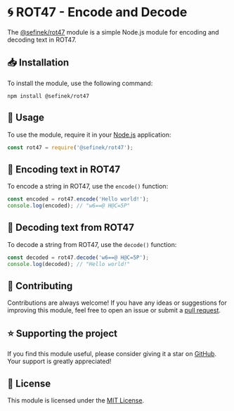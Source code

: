 # 🌀 ROT47 - Encode and Decode
The [@sefinek/rot47](https://www.npmjs.com/package/@sefinek/rot47) module is a simple Node.js module for encoding and decoding text in ROT47.

## 📥 Installation
To install the module, use the following command:
```shell
npm install @sefinek/rot47
```

## 🤔 Usage
To use the module, require it in your [Node.js](https://nodejs.org) application:
```js
const rot47 = require('@sefinek/rot47');
```

## 🔼 Encoding text in ROT47
To encode a string in ROT47, use the `encode()` function:
```js
const encoded = rot47.encode('Hello world!');
console.log(encoded); // "w6==@ H@C=5P"
```

## 🔽 Decoding text from ROT47
To decode a string from ROT47, use the `decode()` function:
```js
const decoded = rot47.decode('w6==@ H@C=5P');
console.log(decoded); // "Hello world!"
```

## 🤝 Contributing
Contributions are always welcome! If you have any ideas or suggestions for improving this module, feel free to open an issue or submit a [pull request](https://github.com/sefinek24/rot47/pulls).

## ⭐️ Supporting the project
If you find this module useful, please consider giving it a star on [GitHub](https://github.com/sefinek24/rot47). Your support is greatly appreciated!

## 📝 License
This module is licensed under the [MIT License](LICENSE).